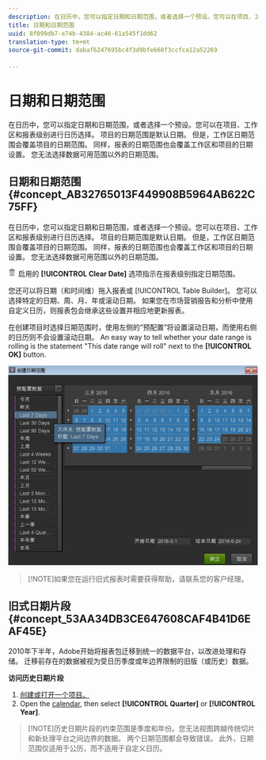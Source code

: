 ```yaml
---
description: 在日历中，您可以指定日期和日期范围，或者选择一个预设。您可以在项目、工作区和报表级别进行日历选择。 项目的日期范围是默认日期。 但是，工作区日期范围会覆盖项目的日期范围。 同样，报表的日期范围也会覆盖工作区和项目的日期设置。 您无法选择数据可用范围以外的日期范围。
title: 日期和日期范围
uuid: 8f099db7-e74b-4384-ac46-61a545f1dd62
translation-type: tm+mt
source-git-commit: dabaf6247695bc4f3d9bfe668f3ccfca12a52269

---
```



# 日期和日期范围

在日历中，您可以指定日期和日期范围，或者选择一个预设。您可以在项目、工作区和报表级别进行日历选择。 项目的日期范围是默认日期。 但是，工作区日期范围会覆盖项目的日期范围。 同样，报表的日期范围也会覆盖工作区和项目的日期设置。 您无法选择数据可用范围以外的日期范围。

## 日期和日期范围 {#concept_AB32765013F449908B5964AB622C75FF}

在日历中，您可以指定日期和日期范围，或者选择一个预设。您可以在项目、工作区和报表级别进行日历选择。 项目的日期范围是默认日期。 但是，工作区日期范围会覆盖项目的日期范围。 同样，报表的日期范围也会覆盖工作区和项目的日期设置。 您无法选择数据可用范围以外的日期范围。

![](assets/Delete_Standard.png) 启用的 **[!UICONTROL Clear Date]** 选项指示在报表级别指定日期范围。

您还可以将日期（和时间维）拖入报表或 [!UICONTROL Table Builder]。 您可以选择特定的日期、周、月、年或滚动日期。 如果您在市场营销报告和分析中使用自定义日历，则报表包会继承这些设置并相应地更新报表。

在创建项目时选择日期范围时，使用左侧的“预配置”将设置滚动日期，而使用右侧的日历则不会设置滚动日期。 An easy way to tell whether your date range is rolling is the statement &quot;This date range will roll&quot; next to the **[!UICONTROL OK]** button.

![](assets/daterange.jpeg)

>[!NOTE]如果您在运行旧式报表时需要获得帮助，请联系您的客户经理。

## 旧式日期片段 {#concept_53AA34DB3CE647608CAF4B41D6EAF45E}

2010年下半年，Adobe开始将报表包迁移到统一的数据平台，以改进处理和存储。 迁移前存在的数据被视为受日历季度或年边界限制的旧版（或历史）数据。

<!-- 

c_legacy_data.xml

 -->

**访问历史日期片段**

1. [创建或打开一个项目。](/help/analyze/ad-hoc-analysis/c-getting-started.md)
1. Open the [calendar](/help/analyze/ad-hoc-analysis/c-dates.md), then select **[!UICONTROL Quarter]** or **[!UICONTROL Year]**.

>[!NOTE]历史日期片段的约束范围是季度和年份。您无法视图跨越传统切片和新处理平台之间边界的数据。 两个日期范围都会导致错误。 此外，日期范围仅适用于公历，而不适用于自定义日历。

